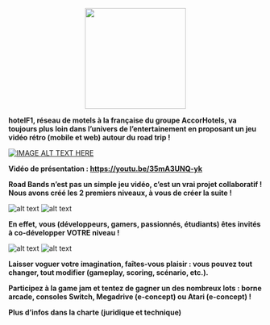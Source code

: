 <p align="center">
    <img src="https://user-images.githubusercontent.com/29977168/28116277-c23a7cce-6708-11e7-927c-5a6bd911da85.png"
         style="width: 200; height:auto;"
    >
</p>

[logo1]: https://user-images.githubusercontent.com/29977168/28377113-203944b0-6cac-11e7-9714-4434619adb9c.png
[logo2]: https://user-images.githubusercontent.com/29977168/28377126-260cae86-6cac-11e7-8017-ce72fd0f38a2.png
[logo3]: https://user-images.githubusercontent.com/29977168/28377124-243f617a-6cac-11e7-9490-953189bc09aa.png
[logo4]: https://user-images.githubusercontent.com/29977168/28377127-27d40336-6cac-11e7-95cd-4afbc0db308e.png

**hotelF1, réseau de motels à la française du groupe AccorHotels, va toujours plus loin dans l’univers de l’entertainement en proposant un jeu vidéo rétro (mobile et web) autour du road trip !**


[![IMAGE ALT TEXT HERE](http://img.youtube.com/vi/35mA3UNQ-yk/0.jpg)](http://www.youtube.com/watch?v=35mA3UNQ-yk)

**Vidéo de présentation : https://youtu.be/35mA3UNQ-yk**

**Road Bands n’est pas un simple jeu vidéo, c’est un vrai projet collaboratif ! Nous avons créé les 2 premiers niveaux, à vous de créer la suite !**

![alt text][logo1]
![alt text][logo2]

**En effet, vous (développeurs, gamers, passionnés, étudiants) êtes invités à co-développer VOTRE niveau !**

![alt text][logo3]
![alt text][logo4]

**Laisser voguer votre imagination, faîtes-vous plaisir : vous pouvez tout changer, tout modifier (gameplay, scoring, scénario, etc.).**

**Participez à la game jam et tentez de gagner un des nombreux lots : borne arcade, consoles Switch, Megadrive (e-concept) ou Atari (e-concept) !**

**Plus d’infos dans la charte (juridique et technique)**